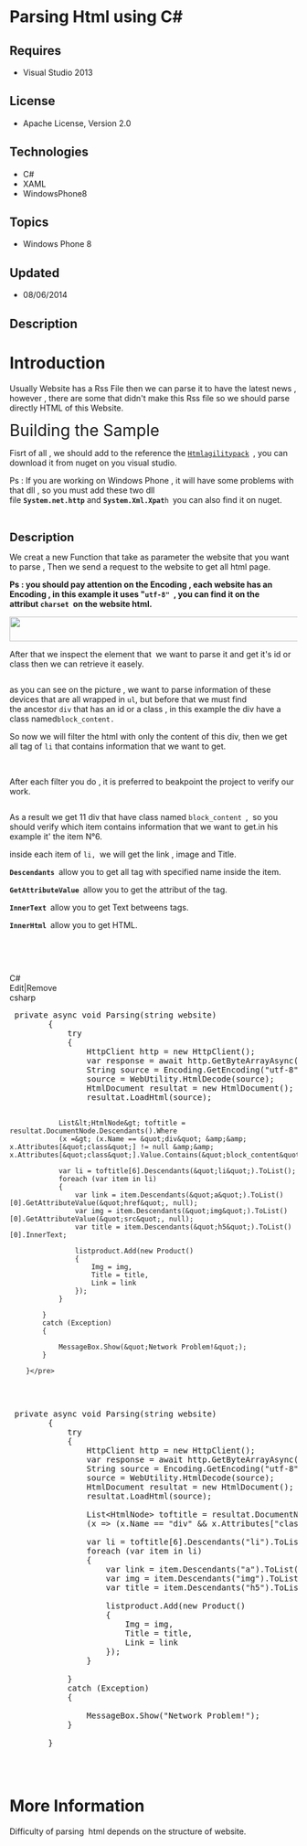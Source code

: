 # Parsing Html using C#
## Requires
- Visual Studio 2013
## License
- Apache License, Version 2.0
## Technologies
- C#
- XAML
- WindowsPhone8
## Topics
- Windows Phone 8
## Updated
- 08/06/2014
## Description

<h1>Introduction</h1>
<p><span>Usually Website has a Rss File then we can parse it to have the latest news , however , there are some that didn't make this Rss file so we should parse directly HTML of this Website.&nbsp;</span></p>
<p><span style="font-size:2em">Building the Sample</span></p>
<p>Fisrt of all , we should add to the reference the&nbsp;<code><a href="http://htmlagilitypack.codeplex.com/" target="_self">Htmlagilitypack</a>&nbsp;</code>, you can download it from nuget on you visual studio.</p>
<p>Ps : If you are working on Windows Phone , it will have some problems with that dll , so you must add these two dll file&nbsp;<strong><code>System.net.http</code></strong>&nbsp;and&nbsp;<code><strong>System.Xml.Xpat</strong>h&nbsp;</code>you can also find
 it on nuget.</p>
<p>&nbsp;</p>
<p><span style="font-size:20px; font-weight:bold">Description</span></p>
<p><span>We creat a new Function that take as parameter the website that you want to parse ,&nbsp;<span>Then we send a request to the website to get all html page.</span></span></p>
<p><span><span><strong>Ps : you should pay attention on the Encoding , each website has an Encoding , in this example it uses &quot;<code>utf-8&quot;&nbsp;</code>, you can find it on the attribut&nbsp;<code>charset&nbsp;</code>on the website html.</strong></span></span></p>
<p><span><span><strong><img id="122350" src="122350-charset.png" alt="" width="648" height="43"><br>
</strong></span></span></p>
<p><span>After that we inspect the element that &nbsp;we want to parse it and get it's id or class then we can retrieve it easely.</span></p>
<p><span><img id="122351" src="122351-example.png" alt=""><br>
</span></p>
<p>as you can see on the picture , we want to parse information of these devices that are all wrapped in&nbsp;<code>ul</code>, but before that we must find the&nbsp;ancestor&nbsp;<code>div</code>&nbsp;that has an id or a class , in this example the div have
 a class named<code>block_content.</code></p>
<p>So now we will filter the html with only the content of this div, then we get all tag&nbsp;of&nbsp;<code>li</code>&nbsp;that contains information that we want to get.</p>
<p>&nbsp;</p>
<p><span>After each filter you do , it is preferred to beakpoint the project to verify our work.</span></p>
<p><span><img id="122352" src="122352-breakpoint.png" alt=""></span></p>
<p><span><span>As a result we get 11 div that have class named&nbsp;</span><code>block_content&nbsp;</code><span>, &nbsp;so you should verify which item contains information that we want to get.in his example it' the item N&deg;6.</span></span></p>
<p>inside each item of&nbsp;<code>li,&nbsp;</code>we will get the link , image and Title.</p>
<p><strong><code>Descendants&nbsp;</code></strong>allow you to get all tag with specified name inside the item.</p>
<p><strong><code>GetAttributeValue&nbsp;</code></strong>allow you to get the attribut of the tag.</p>
<p><strong><code>InnerText&nbsp;</code></strong>allow you to get Text betweens tags.</p>
<p><strong><code>InnerHtml&nbsp;</code></strong>allow you to get HTML.</p>
<p><span><span><br>
</span></span></p>
<p>&nbsp;</p>
<div class="scriptcode">
<div class="pluginEditHolder" pluginCommand="mceScriptCode">
<div class="title"><span>C#</span></div>
<div class="pluginLinkHolder"><span class="pluginEditHolderLink">Edit</span>|<span class="pluginRemoveHolderLink">Remove</span></div>
<span class="hidden">csharp</span>
<pre class="hidden"> private async void Parsing(string website)
        {
            try
            {
                HttpClient http = new HttpClient();
                var response = await http.GetByteArrayAsync(website);
                String source = Encoding.GetEncoding(&quot;utf-8&quot;).GetString(response, 0, response.Length - 1);
                source = WebUtility.HtmlDecode(source);
                HtmlDocument resultat = new HtmlDocument();
                resultat.LoadHtml(source);

                List&lt;HtmlNode&gt; toftitle = resultat.DocumentNode.Descendants().Where
                (x =&gt; (x.Name == &quot;div&quot; &amp;&amp; x.Attributes[&quot;class&quot;] != null &amp;&amp; x.Attributes[&quot;class&quot;].Value.Contains(&quot;block_content&quot;))).ToList();

                var li = toftitle[6].Descendants(&quot;li&quot;).ToList();
                foreach (var item in li)
                {
                    var link = item.Descendants(&quot;a&quot;).ToList()[0].GetAttributeValue(&quot;href&quot;, null);
                    var img = item.Descendants(&quot;img&quot;).ToList()[0].GetAttributeValue(&quot;src&quot;, null);
                    var title = item.Descendants(&quot;h5&quot;).ToList()[0].InnerText;

                    listproduct.Add(new Product()
                    {
                        Img = img,
                        Title = title,
                        Link = link
                    });
                }

            }
            catch (Exception)
            {

                MessageBox.Show(&quot;Network Problem!&quot;);
            }

        }</pre>
<div class="preview">
<pre class="csharp">&nbsp;<span class="cs__keyword">private</span>&nbsp;async&nbsp;<span class="cs__keyword">void</span>&nbsp;Parsing(<span class="cs__keyword">string</span>&nbsp;website)&nbsp;
&nbsp;&nbsp;&nbsp;&nbsp;&nbsp;&nbsp;&nbsp;&nbsp;{&nbsp;
&nbsp;&nbsp;&nbsp;&nbsp;&nbsp;&nbsp;&nbsp;&nbsp;&nbsp;&nbsp;&nbsp;&nbsp;<span class="cs__keyword">try</span>&nbsp;
&nbsp;&nbsp;&nbsp;&nbsp;&nbsp;&nbsp;&nbsp;&nbsp;&nbsp;&nbsp;&nbsp;&nbsp;{&nbsp;
&nbsp;&nbsp;&nbsp;&nbsp;&nbsp;&nbsp;&nbsp;&nbsp;&nbsp;&nbsp;&nbsp;&nbsp;&nbsp;&nbsp;&nbsp;&nbsp;HttpClient&nbsp;http&nbsp;=&nbsp;<span class="cs__keyword">new</span>&nbsp;HttpClient();&nbsp;
&nbsp;&nbsp;&nbsp;&nbsp;&nbsp;&nbsp;&nbsp;&nbsp;&nbsp;&nbsp;&nbsp;&nbsp;&nbsp;&nbsp;&nbsp;&nbsp;var&nbsp;response&nbsp;=&nbsp;await&nbsp;http.GetByteArrayAsync(website);&nbsp;
&nbsp;&nbsp;&nbsp;&nbsp;&nbsp;&nbsp;&nbsp;&nbsp;&nbsp;&nbsp;&nbsp;&nbsp;&nbsp;&nbsp;&nbsp;&nbsp;String&nbsp;source&nbsp;=&nbsp;Encoding.GetEncoding(<span class="cs__string">&quot;utf-8&quot;</span>).GetString(response,&nbsp;<span class="cs__number">0</span>,&nbsp;response.Length&nbsp;-&nbsp;<span class="cs__number">1</span>);&nbsp;
&nbsp;&nbsp;&nbsp;&nbsp;&nbsp;&nbsp;&nbsp;&nbsp;&nbsp;&nbsp;&nbsp;&nbsp;&nbsp;&nbsp;&nbsp;&nbsp;source&nbsp;=&nbsp;WebUtility.HtmlDecode(source);&nbsp;
&nbsp;&nbsp;&nbsp;&nbsp;&nbsp;&nbsp;&nbsp;&nbsp;&nbsp;&nbsp;&nbsp;&nbsp;&nbsp;&nbsp;&nbsp;&nbsp;HtmlDocument&nbsp;resultat&nbsp;=&nbsp;<span class="cs__keyword">new</span>&nbsp;HtmlDocument();&nbsp;
&nbsp;&nbsp;&nbsp;&nbsp;&nbsp;&nbsp;&nbsp;&nbsp;&nbsp;&nbsp;&nbsp;&nbsp;&nbsp;&nbsp;&nbsp;&nbsp;resultat.LoadHtml(source);&nbsp;
&nbsp;
&nbsp;&nbsp;&nbsp;&nbsp;&nbsp;&nbsp;&nbsp;&nbsp;&nbsp;&nbsp;&nbsp;&nbsp;&nbsp;&nbsp;&nbsp;&nbsp;List&lt;HtmlNode&gt;&nbsp;toftitle&nbsp;=&nbsp;resultat.DocumentNode.Descendants().Where&nbsp;
&nbsp;&nbsp;&nbsp;&nbsp;&nbsp;&nbsp;&nbsp;&nbsp;&nbsp;&nbsp;&nbsp;&nbsp;&nbsp;&nbsp;&nbsp;&nbsp;(x&nbsp;=&gt;&nbsp;(x.Name&nbsp;==&nbsp;<span class="cs__string">&quot;div&quot;</span>&nbsp;&amp;&amp;&nbsp;x.Attributes[<span class="cs__string">&quot;class&quot;</span>]&nbsp;!=&nbsp;<span class="cs__keyword">null</span>&nbsp;&amp;&amp;&nbsp;x.Attributes[<span class="cs__string">&quot;class&quot;</span>].Value.Contains(<span class="cs__string">&quot;block_content&quot;</span>))).ToList();&nbsp;
&nbsp;
&nbsp;&nbsp;&nbsp;&nbsp;&nbsp;&nbsp;&nbsp;&nbsp;&nbsp;&nbsp;&nbsp;&nbsp;&nbsp;&nbsp;&nbsp;&nbsp;var&nbsp;li&nbsp;=&nbsp;toftitle[<span class="cs__number">6</span>].Descendants(<span class="cs__string">&quot;li&quot;</span>).ToList();&nbsp;
&nbsp;&nbsp;&nbsp;&nbsp;&nbsp;&nbsp;&nbsp;&nbsp;&nbsp;&nbsp;&nbsp;&nbsp;&nbsp;&nbsp;&nbsp;&nbsp;<span class="cs__keyword">foreach</span>&nbsp;(var&nbsp;item&nbsp;<span class="cs__keyword">in</span>&nbsp;li)&nbsp;
&nbsp;&nbsp;&nbsp;&nbsp;&nbsp;&nbsp;&nbsp;&nbsp;&nbsp;&nbsp;&nbsp;&nbsp;&nbsp;&nbsp;&nbsp;&nbsp;{&nbsp;
&nbsp;&nbsp;&nbsp;&nbsp;&nbsp;&nbsp;&nbsp;&nbsp;&nbsp;&nbsp;&nbsp;&nbsp;&nbsp;&nbsp;&nbsp;&nbsp;&nbsp;&nbsp;&nbsp;&nbsp;var&nbsp;link&nbsp;=&nbsp;item.Descendants(<span class="cs__string">&quot;a&quot;</span>).ToList()[<span class="cs__number">0</span>].GetAttributeValue(<span class="cs__string">&quot;href&quot;</span>,&nbsp;<span class="cs__keyword">null</span>);&nbsp;
&nbsp;&nbsp;&nbsp;&nbsp;&nbsp;&nbsp;&nbsp;&nbsp;&nbsp;&nbsp;&nbsp;&nbsp;&nbsp;&nbsp;&nbsp;&nbsp;&nbsp;&nbsp;&nbsp;&nbsp;var&nbsp;img&nbsp;=&nbsp;item.Descendants(<span class="cs__string">&quot;img&quot;</span>).ToList()[<span class="cs__number">0</span>].GetAttributeValue(<span class="cs__string">&quot;src&quot;</span>,&nbsp;<span class="cs__keyword">null</span>);&nbsp;
&nbsp;&nbsp;&nbsp;&nbsp;&nbsp;&nbsp;&nbsp;&nbsp;&nbsp;&nbsp;&nbsp;&nbsp;&nbsp;&nbsp;&nbsp;&nbsp;&nbsp;&nbsp;&nbsp;&nbsp;var&nbsp;title&nbsp;=&nbsp;item.Descendants(<span class="cs__string">&quot;h5&quot;</span>).ToList()[<span class="cs__number">0</span>].InnerText;&nbsp;
&nbsp;
&nbsp;&nbsp;&nbsp;&nbsp;&nbsp;&nbsp;&nbsp;&nbsp;&nbsp;&nbsp;&nbsp;&nbsp;&nbsp;&nbsp;&nbsp;&nbsp;&nbsp;&nbsp;&nbsp;&nbsp;listproduct.Add(<span class="cs__keyword">new</span>&nbsp;Product()&nbsp;
&nbsp;&nbsp;&nbsp;&nbsp;&nbsp;&nbsp;&nbsp;&nbsp;&nbsp;&nbsp;&nbsp;&nbsp;&nbsp;&nbsp;&nbsp;&nbsp;&nbsp;&nbsp;&nbsp;&nbsp;{&nbsp;
&nbsp;&nbsp;&nbsp;&nbsp;&nbsp;&nbsp;&nbsp;&nbsp;&nbsp;&nbsp;&nbsp;&nbsp;&nbsp;&nbsp;&nbsp;&nbsp;&nbsp;&nbsp;&nbsp;&nbsp;&nbsp;&nbsp;&nbsp;&nbsp;Img&nbsp;=&nbsp;img,&nbsp;
&nbsp;&nbsp;&nbsp;&nbsp;&nbsp;&nbsp;&nbsp;&nbsp;&nbsp;&nbsp;&nbsp;&nbsp;&nbsp;&nbsp;&nbsp;&nbsp;&nbsp;&nbsp;&nbsp;&nbsp;&nbsp;&nbsp;&nbsp;&nbsp;Title&nbsp;=&nbsp;title,&nbsp;
&nbsp;&nbsp;&nbsp;&nbsp;&nbsp;&nbsp;&nbsp;&nbsp;&nbsp;&nbsp;&nbsp;&nbsp;&nbsp;&nbsp;&nbsp;&nbsp;&nbsp;&nbsp;&nbsp;&nbsp;&nbsp;&nbsp;&nbsp;&nbsp;Link&nbsp;=&nbsp;link&nbsp;
&nbsp;&nbsp;&nbsp;&nbsp;&nbsp;&nbsp;&nbsp;&nbsp;&nbsp;&nbsp;&nbsp;&nbsp;&nbsp;&nbsp;&nbsp;&nbsp;&nbsp;&nbsp;&nbsp;&nbsp;});&nbsp;
&nbsp;&nbsp;&nbsp;&nbsp;&nbsp;&nbsp;&nbsp;&nbsp;&nbsp;&nbsp;&nbsp;&nbsp;&nbsp;&nbsp;&nbsp;&nbsp;}&nbsp;
&nbsp;
&nbsp;&nbsp;&nbsp;&nbsp;&nbsp;&nbsp;&nbsp;&nbsp;&nbsp;&nbsp;&nbsp;&nbsp;}&nbsp;
&nbsp;&nbsp;&nbsp;&nbsp;&nbsp;&nbsp;&nbsp;&nbsp;&nbsp;&nbsp;&nbsp;&nbsp;<span class="cs__keyword">catch</span>&nbsp;(Exception)&nbsp;
&nbsp;&nbsp;&nbsp;&nbsp;&nbsp;&nbsp;&nbsp;&nbsp;&nbsp;&nbsp;&nbsp;&nbsp;{&nbsp;
&nbsp;
&nbsp;&nbsp;&nbsp;&nbsp;&nbsp;&nbsp;&nbsp;&nbsp;&nbsp;&nbsp;&nbsp;&nbsp;&nbsp;&nbsp;&nbsp;&nbsp;MessageBox.Show(<span class="cs__string">&quot;Network&nbsp;Problem!&quot;</span>);&nbsp;
&nbsp;&nbsp;&nbsp;&nbsp;&nbsp;&nbsp;&nbsp;&nbsp;&nbsp;&nbsp;&nbsp;&nbsp;}&nbsp;
&nbsp;
&nbsp;&nbsp;&nbsp;&nbsp;&nbsp;&nbsp;&nbsp;&nbsp;}</pre>
</div>
</div>
</div>
<h1>More Information</h1>
<p><span>Difficulty of parsing &nbsp;html depends on the structure of website.</span></p>
<p><span><img id="122354" src="122354-wp_ss_20140806_0002.png" alt=""><br>
</span></p>
